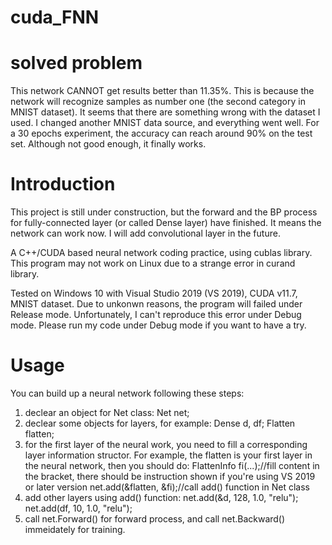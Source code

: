 # cuda_FNN

# solved problem
This network CANNOT get results better than 11.35%. This is because the network will recognize samples as number one (the second category in MNIST dataset).
It seems that there are something wrong with the dataset I used. I changed another MNIST data source, and everything went well. For a 30 epochs experiment, the accuracy can reach around 90% on the test set. Although not good enough, it finally works.

# Introduction
This project is still under construction, but the forward and the BP process for fully-connected layer (or called Dense layer) have finished. It means the network can work now.
I will add convolutional layer in the future.

A C++/CUDA based neural network coding practice, using cublas library.
This program may not work on Linux due to a strange error in curand library.

Tested on Windows 10 with Visual Studio 2019 (VS 2019), CUDA v11.7, MNIST dataset. Due to unkonwn reasons, the program will failed under Release mode. Unfortunately, I can't reproduce this error under Debug mode.
Please run my code under Debug mode if you want to have a try.

# Usage
You can build up a neural network following these steps:
1) declear an object for Net class: Net net;
2) declear some objects for layers, for example: Dense d, df; Flatten flatten;
3) for the first layer of the neural work, you need to fill a corresponding layer information structor. For example, the flatten is your first layer in the neural network, then you should do:
   FlattenInfo fi(...);//fill content in the bracket, there should be instruction shown if you're using VS 2019 or later version
   net.add(&flatten, &fi);//call add() function in Net class
4) add other layers using add() function: net.add(&d, 128, 1.0, "relu"); net.add(df, 10, 1.0, "relu");
5) call net.Forward() for forward process, and call net.Backward() immeidately for training.
